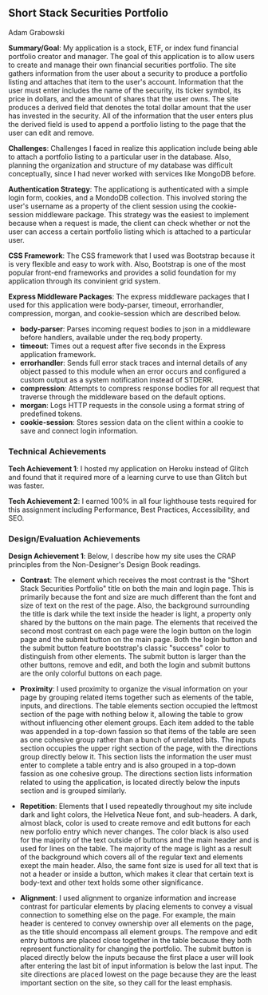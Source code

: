 ## Short Stack Securities Portfolio

Adam Grabowski

**Summary/Goal**: My application is a stock, ETF, or index fund financial portfolio creator and manager. The goal of this application is to allow users to create and
manage their own financial securities portfolio. The site gathers information from the user about a security to produce a portfolio listing and attaches that item to
the user's account. Information that the user must enter includes the name of the security, its ticker symbol, its price in dollars, and the amount of shares that the
user owns. The site produces a derived field that denotes the total dollar amount that the user has invested in the security. All of the information that the user enters
plus the derived field is used to append a portfolio listing to the page that the user can edit and remove.

**Challenges**: Challenges I faced in realize this application include being able to attach a portfolio listing to a particular user in the database. Also, planning the
organization and structure of my database was difficult conceptually, since I had never worked with services like MongoDB before.

**Authentication Strategy**: The applicationg is authenticated with a simple login form, cookies, and a MondoDB collection. This involved storing the user's username as a
property of the client session using the cookie-session middleware package. This strategy was the easiest to implement because when a request is made, the client can check
whether or not the user can access a certain portfolio listing which is attached to a particular user.

**CSS Framework**: The CSS framework that I used was Bootstrap because it is very flexible and easy to work with. Also, Bootstrap is one of the most popular front-end
frameworks and provides a solid foundation for my application through its convinient grid system.

**Express Middleware Packages**: The express middleware packages that I used for this application were body-parser, timeout, errorhandler, compression, morgan, and cookie-session which
are described below.

- **body-parser**: Parses incoming request bodies to json in a middleware before handlers, available under the req.body property.
- **timeout**: Times out a request after five seconds in the Express application framework.
- **errorhandler**: Sends full error stack traces and internal details of any object passed to this module when an error occurs and configured a custom output as a system
  notification instead of STDERR.
- **compression**: Attempts to compress response bodies for all request that traverse through the middleware based on the default options.
- **morgan**: Logs HTTP requests in the console using a format string of predefined tokens.
- **cookie-session**: Stores session data on the client within a cookie to save and connect login information.

### Technical Achievements

**Tech Achievement 1**: I hosted my application on Heroku instead of Glitch and found that it required more of a learning curve to use than Glitch but was faster.

**Tech Achievement 2**: I earned 100% in all four lighthouse tests required for this assignment including Performance, Best Practices, Accessibility, and SEO.

### Design/Evaluation Achievements

**Design Achievement 1**: Below, I describe how my site uses the CRAP principles from the Non-Designer's Design Book readings.

- **Contrast**: The element which receives the most contrast is the "Short Stack Securities Portfolio" title on both the main and login page. This is primarily because
  the font and size are much different than the font and size of text on the rest of the page. Also, the background surrounding the title is dark while the text inside
  the header is light, a property only shared by the buttons on the main page. The elements that received the second most contrast on each page were the login button on
  the login page and the submit button on the main page. Both the login button and the submit button feature bootstrap's classic "success" color to distinguish from other
  elements. The submit button is larger than the other buttons, remove and edit, and both the login and submit buttons are the only colorful buttons on each page.

- **Proximity**: I used proximity to organize the visual information on your page by grouping related items together such as elements of the table, inputs, and directions.
  The table elements section occupied the leftmost section of the page with nothing below it, allowing the table to grow without influencing other element groups. Each item
  added to the table was appended in a top-down fassion so that items of the table are seen as one cohesive group rather than a bunch of unrelated bits. The inputs section
  occupies the upper right section of the page, with the directions group directly below it. This section lists the information the user must enter to complete a table entry
  and is also grouped in a top-down fassion as one cohesive group. The directions section lists information related to using the application, is located directly below the
  inputs section and is grouped similarly.

- **Repetition**: Elements that I used repeatedly throughout my site include dark and light colors, the Helvetica Neue font, and sub-headers. A dark, almost black, color is
  used to create remove and edit buttons for each new porfolio entry which never changes. The color black is also used for the majority of the text outside of buttons and the
  main header and is used for lines on the table. The majority of the mage is light as a result of the background which covers all of the regular text and elements exept the
  main header. Also, the same font size is used for all text that is not a header or inside a button, which makes it clear that certain text is body-text and other text holds
  some other significance.

- **Alignment**: I used alignment to organize information and increase contrast for particular elements by placing elements to convey a visual connection to something else on
  the page. For example, the main header is centered to convey ownership over all elements on the page, as the title should encompass all element groups. The rempove and edit
  entry buttons are placed close together in the table because they both represent functionality for changing the portfolio. The submit button is placed directly below the
  inputs because the first place a user will look after entering the last bit of input information is below the last input. The site directions are placed lowest on the page
  because they are the least important section on the site, so they call for the least emphasis.
